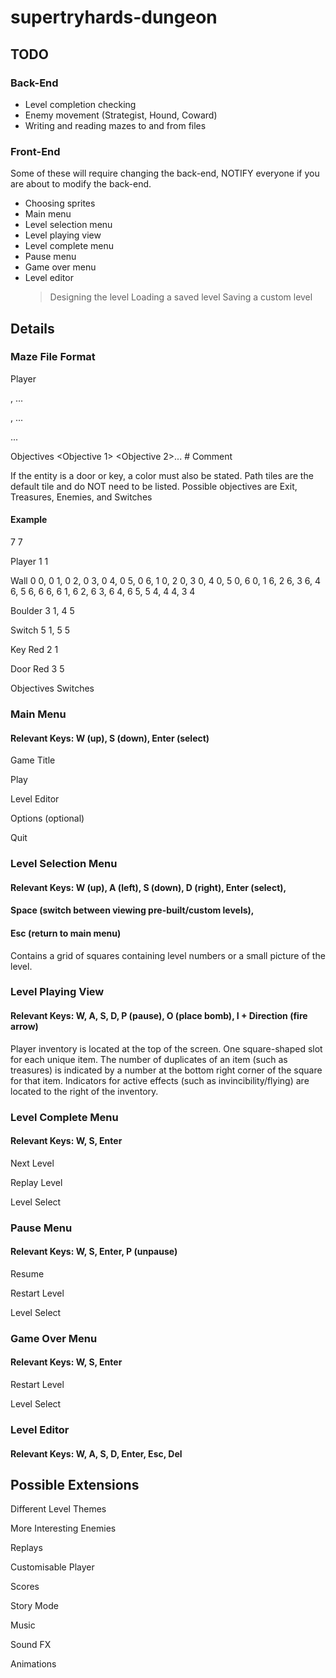 # supertryhards-dungeon

## TODO
### Back-End
- Level completion checking
- Enemy movement (Strategist, Hound, Coward)
- Writing and reading mazes to and from files

### Front-End
Some of these will require changing the back-end,
NOTIFY everyone if you are about to modify the
back-end.

- Choosing sprites
- Main menu
- Level selection menu
- Level playing view
- Level complete menu
- Pause menu
- Game over menu
- Level editor
  > Designing the level
  > Loading a saved level
  > Saving a custom level

## Details
### Maze File Format

<Height> <Width>

Player <Starting Y> <Starting X>

<Entity-1> <Y1> <X1>, <Y2> <X2>...

<Entity-2> <Y1> <X1>, <Y2> <X2>...

...

Objectives <Objective 1> <Objective 2>...
\# Comment

If the entity is a door or key, a color must also be stated.
Path tiles are the default tile and do NOT need to be listed.
Possible objectives are Exit, Treasures, Enemies, and Switches

#### Example
7 7

Player 1 1

Wall 0 0, 0 1, 0 2, 0 3, 0 4, 0 5, 0 6, 1 0, 2 0, 3 0, 4 0, 5 0, 6 0, 1 6, 2 6, 3 6, 4 6, 5 6, 6 6, 6 1, 6 2, 6 3, 6 4, 6 5, 5 4, 4 4, 3 4

Boulder 3 1, 4 5

Switch 5 1, 5 5

Key Red 2 1

Door Red 3 5

Objectives Switches

### Main Menu
#### Relevant Keys: W (up), S (down), Enter (select)
Game Title

Play

Level Editor

Options (optional)

Quit

### Level Selection Menu
#### Relevant Keys: W (up), A (left), S (down), D (right), Enter (select),
####                Space (switch between viewing pre-built/custom levels),
####                Esc (return to main menu)
Contains a grid of squares containing level numbers or a small picture of the level.

### Level Playing View
#### Relevant Keys: W, A, S, D, P (pause), O (place bomb), I + Direction (fire arrow)
Player inventory is located at the top of the screen. One square-shaped slot for each
unique item. The number of duplicates of an item (such as treasures) is indicated by a
number at the bottom right corner of the square for that item. Indicators for active
effects (such as invincibility/flying) are located to the right of the inventory.

### Level Complete Menu
#### Relevant Keys: W, S, Enter
Next Level

Replay Level

Level Select

### Pause Menu
#### Relevant Keys: W, S, Enter, P (unpause)
Resume

Restart Level

Level Select

### Game Over Menu
#### Relevant Keys: W, S, Enter
Restart Level

Level Select

### Level Editor
#### Relevant Keys: W, A, S, D, Enter, Esc, Del

## Possible Extensions
Different Level Themes

More Interesting Enemies

Replays

Customisable Player

Scores

Story Mode

Music

Sound FX

Animations

